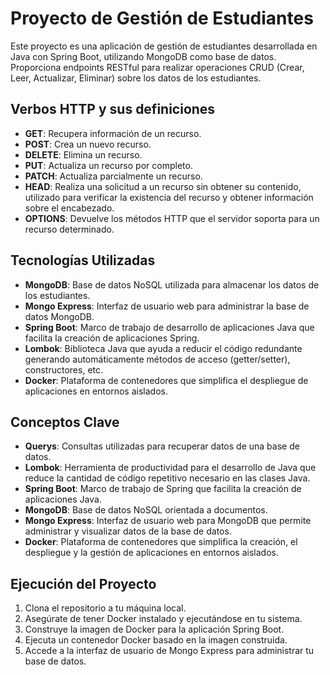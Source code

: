 # Proyecto de Gestión de Estudiantes

Este proyecto es una aplicación de gestión de estudiantes desarrollada en Java con Spring Boot, utilizando MongoDB como base de datos. Proporciona endpoints RESTful para realizar operaciones CRUD (Crear, Leer, Actualizar, Eliminar) sobre los datos de los estudiantes.

## Verbos HTTP y sus definiciones

- **GET**: Recupera información de un recurso.
- **POST**: Crea un nuevo recurso.
- **DELETE**: Elimina un recurso.
- **PUT**: Actualiza un recurso por completo.
- **PATCH**: Actualiza parcialmente un recurso.
- **HEAD**: Realiza una solicitud a un recurso sin obtener su contenido, utilizado para verificar la existencia del recurso y obtener información sobre el encabezado.
- **OPTIONS**: Devuelve los métodos HTTP que el servidor soporta para un recurso determinado.

## Tecnologías Utilizadas

- **MongoDB**: Base de datos NoSQL utilizada para almacenar los datos de los estudiantes.
- **Mongo Express**: Interfaz de usuario web para administrar la base de datos MongoDB.
- **Spring Boot**: Marco de trabajo de desarrollo de aplicaciones Java que facilita la creación de aplicaciones Spring.
- **Lombok**: Biblioteca Java que ayuda a reducir el código redundante generando automáticamente métodos de acceso (getter/setter), constructores, etc.
- **Docker**: Plataforma de contenedores que simplifica el despliegue de aplicaciones en entornos aislados.

## Conceptos Clave

- **Querys**: Consultas utilizadas para recuperar datos de una base de datos.
- **Lombok**: Herramienta de productividad para el desarrollo de Java que reduce la cantidad de código repetitivo necesario en las clases Java.
- **Spring Boot**: Marco de trabajo de Spring que facilita la creación de aplicaciones Java.
- **MongoDB**: Base de datos NoSQL orientada a documentos.
- **Mongo Express**: Interfaz de usuario web para MongoDB que permite administrar y visualizar datos de la base de datos.
- **Docker**: Plataforma de contenedores que simplifica la creación, el despliegue y la gestión de aplicaciones en entornos aislados.

## Ejecución del Proyecto

1. Clona el repositorio a tu máquina local.
2. Asegúrate de tener Docker instalado y ejecutándose en tu sistema.
3. Construye la imagen de Docker para la aplicación Spring Boot.
4. Ejecuta un contenedor Docker basado en la imagen construida.
5. Accede a la interfaz de usuario de Mongo Express para administrar tu base de datos.


